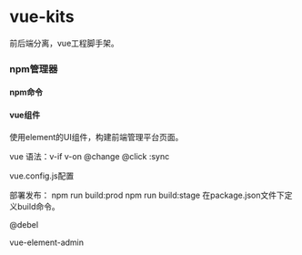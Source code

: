 # vue-kits
前后端分离，vue工程脚手架。

### npm管理器

#### npm命令

#### vue组件

使用element的UI组件，构建前端管理平台页面。

vue 语法：v-if v-on @change @click :sync

vue.config.js配置

部署发布：
npm run build:prod
npm run build:stage
在package.json文件下定义build命令。

@debel

vue-element-admin
